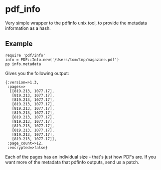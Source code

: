 pdf_info
==

Very simple wrapper to the pdfinfo unix tool, to provide the metadata information as a hash.

Example
--

    require 'pdf/info'
    info = PDF::Info.new('/Users/tom/tmp/magazine.pdf')
    pp info.metadata

Gives you the following output:

    {:version=>1.3,
     :pages=>
      [[819.213, 1077.17],
       [819.213, 1077.17],
       [819.213, 1077.17],
       [819.213, 1077.17],
       [819.213, 1077.17],
       [819.213, 1077.17],
       [819.213, 1077.17],
       [819.213, 1077.17],
       [819.213, 1077.17],
       [819.213, 1077.17],
       [819.213, 1077.17],
       [819.213, 1077.17]],
     :page_count=>12,
     :encrypted=>false}
   
Each of the pages has an individual size - that's just how PDFs are. If you want more of the metadata that pdfinfo outputs, send us a patch.
